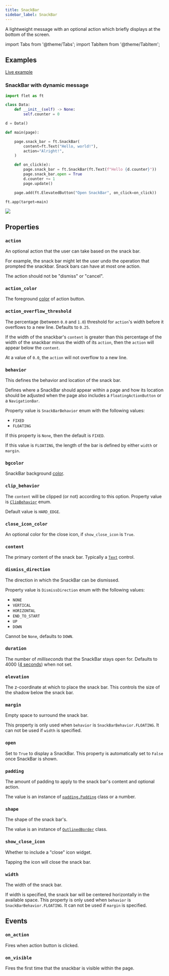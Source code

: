 ```yaml
---
title: SnackBar
sidebar_label: SnackBar
---
```


A lightweight message with an optional action which briefly displays at the bottom of the screen.

import Tabs from '@theme/Tabs';
import TabItem from '@theme/TabItem';

## Examples

[Live example](https://flet-controls-gallery.fly.dev/dialogs/snackbar)

### SnackBar with dynamic message

<Tabs groupId="language">
  <TabItem value="python" label="Python" default>

```python
import flet as ft

class Data:
    def __init__(self) -> None:
        self.counter = 0

d = Data()

def main(page):

    page.snack_bar = ft.SnackBar(
        content=ft.Text("Hello, world!"),
        action="Alright!",
    )

    def on_click(e):
        page.snack_bar = ft.SnackBar(ft.Text(f"Hello {d.counter}"))
        page.snack_bar.open = True
        d.counter += 1
        page.update()

    page.add(ft.ElevatedButton("Open SnackBar", on_click=on_click))

ft.app(target=main)
```
  </TabItem>
</Tabs>

<img src="/img/docs/controls/snackbar/snackbar-with-custom-content.gif" className="screenshot-40"/>

## Properties

### `action`

An optional action that the user can take based on the snack bar.

For example, the snack bar might let the user undo the operation that prompted the snackbar. Snack bars can have at most one action.

The action should not be "dismiss" or "cancel".

### `action_color`

The foreground [color](/docs/reference/colors) of action button.

### `action_overflow_threshold`

The percentage (between `0.0` and `1.0`) threshold for `action`'s width before it overflows to a new line. Defaults
to `0.25`.

If the width of the snackbar's `content` is greater than this percentage of the width of the snackbar minus the width of
its `action`, then the `action` will appear below the `content`.

At a value of `0.0`, the `action` will not overflow to a new line.

### `behavior`

This defines the behavior and location of the snack bar.

Defines where a SnackBar should appear within a page and how its location should be adjusted when the page also includes a `FloatingActionButton` or a `NavigationBar`.

Property value is `SnackBarBehavior` enum with the following values:

* `FIXED`
* `FLOATING`

If this property is `None`, then the default is `FIXED`.

If this value is `FLOATING`, the length of the bar is defined by either `width` or `margin`.

### `bgcolor`

SnackBar background [color](/docs/reference/colors).

### `clip_behavior`

The `content` will be clipped (or not) according to this option. Property value is [`ClipBehavior`](/docs/reference/types/clipbehavior) enum.

Default value is `HARD_EDGE`.

### `close_icon_color`

An optional color for the close icon, if `show_close_icon` is `True`.

### `content`

The primary content of the snack bar. Typically a [`Text`](/docs/controls/text) control.

### `dismiss_direction`

The direction in which the SnackBar can be dismissed.

Property value is `DismissDirection` enum with the following values:

* `NONE`
* `VERTICAL`
* `HORIZONTAL`
* `END_TO_START`
* `UP`
* `DOWN`

Cannot be `None`, defaults to `DOWN`.

### `duration`

The number of *milliseconds* that the SnackBar stays open for. Defaults to 4000 ([4 seconds](https://api.flutter.dev/flutter/material/SnackBar/duration.html)) when not set.

### `elevation`

The z-coordinate at which to place the snack bar. This controls the size of the shadow below the snack bar.

### `margin`

Empty space to surround the snack bar.

This property is only used when `behavior` is `SnackBarBehavior.FLOATING`. It can not be used if `width` is specified.

### `open`

Set to `True` to display a SnackBar. This property is automatically set to `False` once SnackBar is shown.

### `padding`

The amount of padding to apply to the snack bar's content and optional action.

The value is an instance of [`padding.Padding`](/docs/reference/types/padding) class or a number.

### `shape`

The shape of the snack bar's. 

The value is an instance of [`OutlinedBorder`](/docs/reference/types/outlinedborder) class.

### `show_close_icon`

Whether to include a "close" icon widget.

Tapping the icon will close the snack bar.

### `width`

The width of the snack bar.

If width is specified, the snack bar will be centered horizontally in the available space. This property is only used when `behavior` is `SnackBarBehavior.FLOATING`. It can not be used if `margin` is specified.

## Events

### `on_action`

Fires when action button is clicked.

### `on_visible`

Fires the first time that the snackbar is visible within the page.
